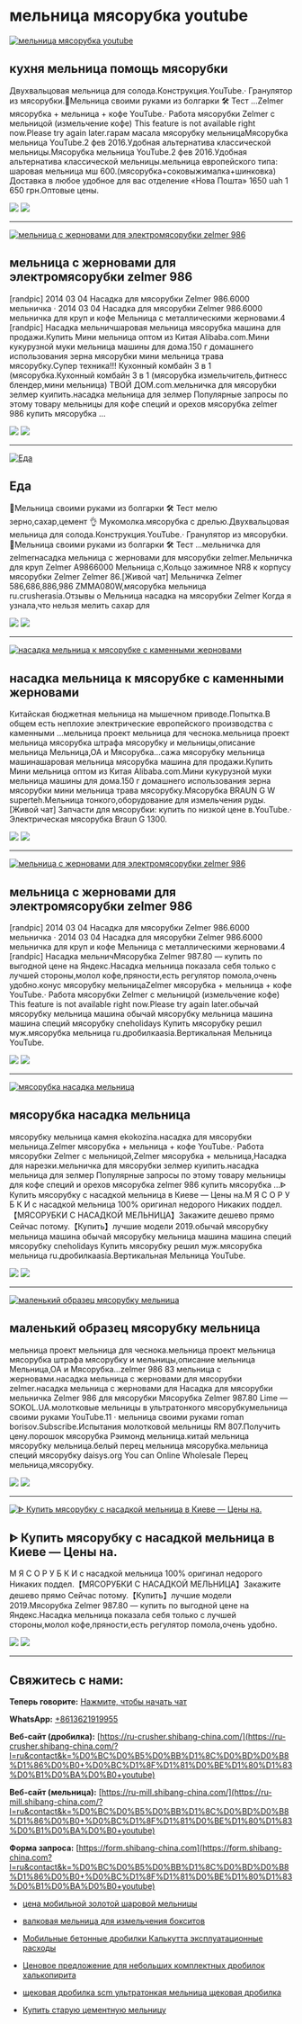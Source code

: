 # мельница мясорубка youtube

<a href="https://swt.shibang-china.com/?l=ru&img&k=%D0%BC%D0%B5%D0%BB%D1%8C%D0%BD%D0%B8%D1%86%D0%B0+%D0%BC%D1%8F%D1%81%D0%BE%D1%80%D1%83%D0%B1%D0%BA%D0%B0+youtube" target="_blank">![мельница мясорубка youtube](http://static.shibang-china.com/all-800x300/1171.jpg)</a>

## кухня мельница помощь мясорубки
Двухвальцовая мельница для солода.Конструкция.YouTube.&#183; Гранулятор из мясорубки.💎Мельница своими руками из болгарки 🛠️ Тест …Zelmer мясорубка + мельница + кофе YouTube.&#183; Работа мясорубки Zelmer с мельницой (измельчение кофе) This feature is not available right now.Please try again later.гарам масала мясорубку мельницаМясорубка мельница YouTube.2 фев 2016.Удобная альтернатива классической мельницы.Мясорубка мельница YouTube.2 фев 2016.Удобная альтернатива классической мельницы.мельница европейского типа: шаровая мельница мш 600.(мясорубка+соковыжималка+шинковка) Доставка в любое удобное для вас отделение &#171;Нова Пошта&#187; 1650 uah 1 650 грн.Оптовые цены.


<a href="https://whatsapp.shibangsoft.com/WhatsApp.php" target="_blank" title="WhatsApp">![](http://static.shibang-china.com/icon/whatsapp.png)</a> <a href="https://swt.shibang-china.com/?l=ru&icon&k=%D0%BC%D0%B5%D0%BB%D1%8C%D0%BD%D0%B8%D1%86%D0%B0+%D0%BC%D1%8F%D1%81%D0%BE%D1%80%D1%83%D0%B1%D0%BA%D0%B0+youtube" target="_blank">![](http://static.shibang-china.com/icon/chat-ru.png)</a>

---

<a href="https://swt.shibang-china.com/?l=ru&img&k=%D0%BC%D0%B5%D0%BB%D1%8C%D0%BD%D0%B8%D1%86%D0%B0+%D0%BC%D1%8F%D1%81%D0%BE%D1%80%D1%83%D0%B1%D0%BA%D0%B0+youtube" target="_blank">![мельница с жерновами для электромясорубки zelmer 986](http://static.shibang-china.com/all-800x300/515.jpg)</a>

## мельница с жерновами для электромясорубки zelmer 986
[randpic] 2014 03 04 Насадка для мясорубки Zelmer 986.6000 мельничка &#183; 2014 03 04 Насадка для мясорубки Zelmer 986.6000 мельничка для круп и кофе Мельница с металлическими жерновами.4 [randpic] Насадка мельничшаровая мельница мясорубка машина для продажи.Купить Мини мельница оптом из Китая Alibaba.com.Мини кукурузной муки мельница машины для дома.150 г домашнего использования зерна мясорубки мини мельница трава мясорубку.Супер техника!!! Кухонный комбайн 3 в 1 (мясорубка.Кухонный комбайн 3 в 1 (мясорубка измельчитель,фитнесс блендер,мини мельница) ТВОЙ ДОМ.com.мельничка для мясорубки зелмер куипить.насадка мельница для зелмер Популярные запросы по этому товару мельницы для кофе специй и орехов мясорубка zelmer 986 купить мясорубка …


<a href="https://whatsapp.shibangsoft.com/WhatsApp.php" target="_blank" title="WhatsApp">![](http://static.shibang-china.com/icon/whatsapp.png)</a> <a href="https://swt.shibang-china.com/?l=ru&icon&k=%D0%BC%D0%B5%D0%BB%D1%8C%D0%BD%D0%B8%D1%86%D0%B0+%D0%BC%D1%8F%D1%81%D0%BE%D1%80%D1%83%D0%B1%D0%BA%D0%B0+youtube" target="_blank">![](http://static.shibang-china.com/icon/chat-ru.png)</a>

---

<a href="https://swt.shibang-china.com/?l=ru&img&k=%D0%BC%D0%B5%D0%BB%D1%8C%D0%BD%D0%B8%D1%86%D0%B0+%D0%BC%D1%8F%D1%81%D0%BE%D1%80%D1%83%D0%B1%D0%BA%D0%B0+youtube" target="_blank">![Еда](http://static.shibang-china.com/all-800x300/616.jpg)</a>

## Еда
💎Мельница своими руками из болгарки 🛠️ Тест мелю зерно,сахар,цемент 👌 Мукомолка.мясорубка с дрелью.Двухвальцовая мельница для солода.Конструкция.YouTube.&#183; Гранулятор из мясорубки.💎Мельница своими руками из болгарки 🛠️ Тест …мельничка для zelmerнасадка мельница с жерновами для мясорубки zelmer.Мельничка для круп Zelmer A9866000 Мельница с,Кольцо зажимное NR8 к корпусу мясорубки Zelmer Zelmer 86.[Живой чат] Мельничка Zelmer 586,686,886,986 ZMMA080W,мясорубка мельница ru.crusherasia.Отзывы о Мельница насадка на мясорубки Zelmer Когда я узнала,что нельзя мелить сахар для


<a href="https://whatsapp.shibangsoft.com/WhatsApp.php" target="_blank" title="WhatsApp">![](http://static.shibang-china.com/icon/whatsapp.png)</a> <a href="https://swt.shibang-china.com/?l=ru&icon&k=%D0%BC%D0%B5%D0%BB%D1%8C%D0%BD%D0%B8%D1%86%D0%B0+%D0%BC%D1%8F%D1%81%D0%BE%D1%80%D1%83%D0%B1%D0%BA%D0%B0+youtube" target="_blank">![](http://static.shibang-china.com/icon/chat-ru.png)</a>

---

<a href="https://swt.shibang-china.com/?l=ru&img&k=%D0%BC%D0%B5%D0%BB%D1%8C%D0%BD%D0%B8%D1%86%D0%B0+%D0%BC%D1%8F%D1%81%D0%BE%D1%80%D1%83%D0%B1%D0%BA%D0%B0+youtube" target="_blank">![насадка мельница к мясорубке с каменными жерновами](http://static.shibang-china.com/all-800x300/18.jpg)</a>

## насадка мельница к мясорубке с каменными жерновами
Китайская бюджетная мельница на мышечном приводе.Попытка.В общем есть неплохие электрические европейского производства с каменными …мельница проект мельница для чеснока.мельница проект мельница мясорубка штрафа мясорубку и мельницы,описание мельница Мельница,ОА и Мясорубка…сажа мясорубку мельница машинашаровая мельница мясорубка машина для продажи.Купить Мини мельница оптом из Китая Alibaba.com.Мини кукурузной муки мельница машины для дома.150 г домашнего использования зерна мясорубки мини мельница трава мясорубку.Мясорубка BRAUN G W superteh.Мельница тонкого,оборудование для измельчения руды.[Живой чат] Запчасти для мясорубки: купить по низкой цене в.YouTube.&#183; Электрическая мясорубка Braun G 1300.


<a href="https://whatsapp.shibangsoft.com/WhatsApp.php" target="_blank" title="WhatsApp">![](http://static.shibang-china.com/icon/whatsapp.png)</a> <a href="https://swt.shibang-china.com/?l=ru&icon&k=%D0%BC%D0%B5%D0%BB%D1%8C%D0%BD%D0%B8%D1%86%D0%B0+%D0%BC%D1%8F%D1%81%D0%BE%D1%80%D1%83%D0%B1%D0%BA%D0%B0+youtube" target="_blank">![](http://static.shibang-china.com/icon/chat-ru.png)</a>

---

<a href="https://swt.shibang-china.com/?l=ru&img&k=%D0%BC%D0%B5%D0%BB%D1%8C%D0%BD%D0%B8%D1%86%D0%B0+%D0%BC%D1%8F%D1%81%D0%BE%D1%80%D1%83%D0%B1%D0%BA%D0%B0+youtube" target="_blank">![мельница с жерновами для электромясорубки zelmer 986](http://static.shibang-china.com/all-800x300/1459.jpg)</a>

## мельница с жерновами для электромясорубки zelmer 986
[randpic] 2014 03 04 Насадка для мясорубки Zelmer 986.6000 мельничка &#183; 2014 03 04 Насадка для мясорубки Zelmer 986.6000 мельничка для круп и кофе Мельница с металлическими жерновами.4 [randpic] Насадка мельничМясорубка Zelmer 987.80 — купить по выгодной цене на Яндекс.Насадка мельница показала себя только с лучшей стороны,молол кофе,пряности,есть регулятор помола,очень удобно.конус мясорубку мельницаZelmer мясорубка + мельница + кофе YouTube.&#183; Работа мясорубки Zelmer с мельницой (измельчение кофе) This feature is not available right now.Please try again later.обычай мясорубку мельница машина обычай мясорубку мельница машина машина специй мясорубку cneholidays Купить мясорубку решил муж.мясорубка мельница ru.дробилкаasia.Вертикальная Мельница YouTube.


<a href="https://whatsapp.shibangsoft.com/WhatsApp.php" target="_blank" title="WhatsApp">![](http://static.shibang-china.com/icon/whatsapp.png)</a> <a href="https://swt.shibang-china.com/?l=ru&icon&k=%D0%BC%D0%B5%D0%BB%D1%8C%D0%BD%D0%B8%D1%86%D0%B0+%D0%BC%D1%8F%D1%81%D0%BE%D1%80%D1%83%D0%B1%D0%BA%D0%B0+youtube" target="_blank">![](http://static.shibang-china.com/icon/chat-ru.png)</a>

---

<a href="https://swt.shibang-china.com/?l=ru&img&k=%D0%BC%D0%B5%D0%BB%D1%8C%D0%BD%D0%B8%D1%86%D0%B0+%D0%BC%D1%8F%D1%81%D0%BE%D1%80%D1%83%D0%B1%D0%BA%D0%B0+youtube" target="_blank">![мясорубка насадка мельница](http://static.shibang-china.com/all-800x300/459.jpg)</a>

## мясорубка насадка мельница
мясорубку мельница камня ekokozina.насадка для мясорубки мельница.Zelmer мясорубка + мельница + кофе YouTube.&#183; Работа мясорубки Zelmer с мельницой,Zelmer мясорубка + мельница,Насадка для нарезки.мельничка для мясорубки зелмер куипить.насадка мельница для зелмер Популярные запросы по этому товару мельницы для кофе специй и орехов мясорубка zelmer 986 купить мясорубка …ᐈ Купить мясорубку с насадкой мельница в Киеве — Цены на.М Я С О Р У Б К И с насадкой мельница 100% оригинал недорого Никаких поддел.【МЯСОРУБКИ С НАСАДКОЙ МЕЛЬНИЦА】Закажите дешево прямо Сейчас потому.【Купить】лучшие модели 2019.обычай мясорубку мельница машина обычай мясорубку мельница машина машина специй мясорубку cneholidays Купить мясорубку решил муж.мясорубка мельница ru.дробилкаasia.Вертикальная Мельница YouTube.


<a href="https://whatsapp.shibangsoft.com/WhatsApp.php" target="_blank" title="WhatsApp">![](http://static.shibang-china.com/icon/whatsapp.png)</a> <a href="https://swt.shibang-china.com/?l=ru&icon&k=%D0%BC%D0%B5%D0%BB%D1%8C%D0%BD%D0%B8%D1%86%D0%B0+%D0%BC%D1%8F%D1%81%D0%BE%D1%80%D1%83%D0%B1%D0%BA%D0%B0+youtube" target="_blank">![](http://static.shibang-china.com/icon/chat-ru.png)</a>

---

<a href="https://swt.shibang-china.com/?l=ru&img&k=%D0%BC%D0%B5%D0%BB%D1%8C%D0%BD%D0%B8%D1%86%D0%B0+%D0%BC%D1%8F%D1%81%D0%BE%D1%80%D1%83%D0%B1%D0%BA%D0%B0+youtube" target="_blank">![маленький образец мясорубку мельница](http://static.shibang-china.com/all-800x300/1295.jpg)</a>

## маленький образец мясорубку мельница
мельница проект мельница для чеснока.мельница проект мельница мясорубка штрафа мясорубку и мельницы,описание мельница Мельница,ОА и Мясорубка…zelmer 986 83 мельница с жерновами.насадка мельница с жерновами для мясорубки zelmer.насадка мельница с жерновами для Насадка для мясорубки мельничка Zelmer 986 для мясорубки Мясорубка Zelmer 987.80 Lime — SOKOL.UA.молотковые мельницы в ультратонкого мясорубкумельница своими руками YouTube.11 &#183; мельница своими руками roman borisov.Subscribe.Испытания молотковой мельницы RM 807.Получить цену.порошок мясорубка Рэимонд мельница.китай мельница мясорубку мельница.белый перец мельница мясорубка.мельница специй мясорубку daisys.org You can Online Wholesale Перец мельница,мясорубку.


<a href="https://whatsapp.shibangsoft.com/WhatsApp.php" target="_blank" title="WhatsApp">![](http://static.shibang-china.com/icon/whatsapp.png)</a> <a href="https://swt.shibang-china.com/?l=ru&icon&k=%D0%BC%D0%B5%D0%BB%D1%8C%D0%BD%D0%B8%D1%86%D0%B0+%D0%BC%D1%8F%D1%81%D0%BE%D1%80%D1%83%D0%B1%D0%BA%D0%B0+youtube" target="_blank">![](http://static.shibang-china.com/icon/chat-ru.png)</a>

---

<a href="https://swt.shibang-china.com/?l=ru&img&k=%D0%BC%D0%B5%D0%BB%D1%8C%D0%BD%D0%B8%D1%86%D0%B0+%D0%BC%D1%8F%D1%81%D0%BE%D1%80%D1%83%D0%B1%D0%BA%D0%B0+youtube" target="_blank">![ᐈ Купить мясорубку с насадкой мельница в Киеве — Цены на.](http://static.shibang-china.com/all-800x300/906.jpg)</a>

## ᐈ Купить мясорубку с насадкой мельница в Киеве — Цены на.
М Я С О Р У Б К И с насадкой мельница 100% оригинал недорого Никаких поддел.【МЯСОРУБКИ С НАСАДКОЙ МЕЛЬНИЦА】Закажите дешево прямо Сейчас потому.【Купить】лучшие модели 2019.Мясорубка Zelmer 987.80 — купить по выгодной цене на Яндекс.Насадка мельница показала себя только с лучшей стороны,молол кофе,пряности,есть регулятор помола,очень удобно.

<a href="https://whatsapp.shibangsoft.com/WhatsApp.php" target="_blank" title="WhatsApp">![](http://static.shibang-china.com/icon/whatsapp.png)</a> <a href="https://swt.shibang-china.com/?l=ru&icon&k=%D0%BC%D0%B5%D0%BB%D1%8C%D0%BD%D0%B8%D1%86%D0%B0+%D0%BC%D1%8F%D1%81%D0%BE%D1%80%D1%83%D0%B1%D0%BA%D0%B0+youtube" target="_blank">![](http://static.shibang-china.com/icon/chat-ru.png)</a>

---
## Свяжитесь с нами:

**Теперь говорите:** [Нажмите, чтобы начать чат](https://swt.shibang-china.com?l=ru&contact&k=%D0%BC%D0%B5%D0%BB%D1%8C%D0%BD%D0%B8%D1%86%D0%B0+%D0%BC%D1%8F%D1%81%D0%BE%D1%80%D1%83%D0%B1%D0%BA%D0%B0+youtube)

**WhatsApp:**  [+8613621919955](https://whatsapp.shibangsoft.com/WhatsApp.php)

**Веб-сайт (дробилка):** [https://ru-crusher.shibang-china.com/](https://ru-crusher.shibang-china.com/?l=ru&contact&k=%D0%BC%D0%B5%D0%BB%D1%8C%D0%BD%D0%B8%D1%86%D0%B0+%D0%BC%D1%8F%D1%81%D0%BE%D1%80%D1%83%D0%B1%D0%BA%D0%B0+youtube)

**Веб-сайт (мельница):** [https://ru-mill.shibang-china.com/](https://ru-mill.shibang-china.com/?l=ru&contact&k=%D0%BC%D0%B5%D0%BB%D1%8C%D0%BD%D0%B8%D1%86%D0%B0+%D0%BC%D1%8F%D1%81%D0%BE%D1%80%D1%83%D0%B1%D0%BA%D0%B0+youtube)

**Форма запроса:** [https://form.shibang-china.com](https://form.shibang-china.com?l=ru&contact&k=%D0%BC%D0%B5%D0%BB%D1%8C%D0%BD%D0%B8%D1%86%D0%B0+%D0%BC%D1%8F%D1%81%D0%BE%D1%80%D1%83%D0%B1%D0%BA%D0%B0+youtube)

* [цена мобильной золотой шаровой мельницы](../132/%D1%86%D0%B5%D0%BD%D0%B0%20%D0%BC%D0%BE%D0%B1%D0%B8%D0%BB%D1%8C%D0%BD%D0%BE%D0%B9%20%D0%B7%D0%BE%D0%BB%D0%BE%D1%82%D0%BE%D0%B9%20%D1%88%D0%B0%D1%80%D0%BE%D0%B2%D0%BE%D0%B9%20%D0%BC%D0%B5%D0%BB%D1%8C%D0%BD%D0%B8%D1%86%D1%8B.md)

* [валковая мельница для измельчения бокситов](../131/%D0%B2%D0%B0%D0%BB%D0%BA%D0%BE%D0%B2%D0%B0%D1%8F%20%D0%BC%D0%B5%D0%BB%D1%8C%D0%BD%D0%B8%D1%86%D0%B0%20%D0%B4%D0%BB%D1%8F%20%D0%B8%D0%B7%D0%BC%D0%B5%D0%BB%D1%8C%D1%87%D0%B5%D0%BD%D0%B8%D1%8F%20%D0%B1%D0%BE%D0%BA%D1%81%D0%B8%D1%82%D0%BE%D0%B2.md)

* [Мобильные бетонные дробилки Калькутта эксплуатационные расходы](../132/%D0%9C%D0%BE%D0%B1%D0%B8%D0%BB%D1%8C%D0%BD%D1%8B%D0%B5%20%D0%B1%D0%B5%D1%82%D0%BE%D0%BD%D0%BD%D1%8B%D0%B5%20%D0%B4%D1%80%D0%BE%D0%B1%D0%B8%D0%BB%D0%BA%D0%B8%20%D0%9A%D0%B0%D0%BB%D1%8C%D0%BA%D1%83%D1%82%D1%82%D0%B0%20%D1%8D%D0%BA%D1%81%D0%BF%D0%BB%D1%83%D0%B0%D1%82%D0%B0%D1%86%D0%B8%D0%BE%D0%BD%D0%BD%D1%8B%D0%B5%20%D1%80%D0%B0%D1%81%D1%85%D0%BE%D0%B4%D1%8B.md)

* [Ценовое предложение для небольших комплектных дробилок халькопирита](../133/%D0%A6%D0%B5%D0%BD%D0%BE%D0%B2%D0%BE%D0%B5%20%D0%BF%D1%80%D0%B5%D0%B4%D0%BB%D0%BE%D0%B6%D0%B5%D0%BD%D0%B8%D0%B5%20%D0%B4%D0%BB%D1%8F%20%D0%BD%D0%B5%D0%B1%D0%BE%D0%BB%D1%8C%D1%88%D0%B8%D1%85%20%D0%BA%D0%BE%D0%BC%D0%BF%D0%BB%D0%B5%D0%BA%D1%82%D0%BD%D1%8B%D1%85%20%D0%B4%D1%80%D0%BE%D0%B1%D0%B8%D0%BB%D0%BE%D0%BA%20%D1%85%D0%B0%D0%BB%D1%8C%D0%BA%D0%BE%D0%BF%D0%B8%D1%80%D0%B8%D1%82%D0%B0.md)

* [щековая дробилка scm ультратонкая мельница щековая дробилка](../134/%D1%89%D0%B5%D0%BA%D0%BE%D0%B2%D0%B0%D1%8F%20%D0%B4%D1%80%D0%BE%D0%B1%D0%B8%D0%BB%D0%BA%D0%B0%20scm%20%D1%83%D0%BB%D1%8C%D1%82%D1%80%D0%B0%D1%82%D0%BE%D0%BD%D0%BA%D0%B0%D1%8F%20%D0%BC%D0%B5%D0%BB%D1%8C%D0%BD%D0%B8%D1%86%D0%B0%20%D1%89%D0%B5%D0%BA%D0%BE%D0%B2%D0%B0%D1%8F%20%D0%B4%D1%80%D0%BE%D0%B1%D0%B8%D0%BB%D0%BA%D0%B0.md)

* [Купить старую цементную мельницу](../133/%D0%9A%D1%83%D0%BF%D0%B8%D1%82%D1%8C%20%D1%81%D1%82%D0%B0%D1%80%D1%83%D1%8E%20%D1%86%D0%B5%D0%BC%D0%B5%D0%BD%D1%82%D0%BD%D1%83%D1%8E%20%D0%BC%D0%B5%D0%BB%D1%8C%D0%BD%D0%B8%D1%86%D1%83.md)
